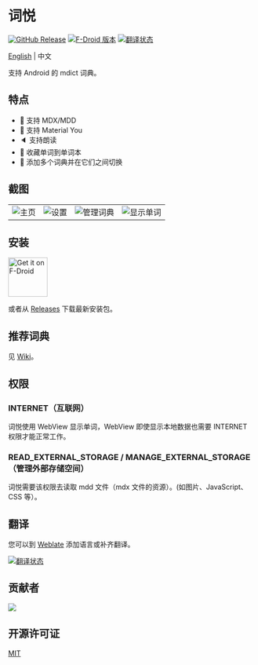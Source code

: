 # 词悦

[![GitHub Release](https://img.shields.io/github/v/release/mumu-lhl/Ciyue)](https://github.com/mumu-lhl/Ciyue/releases/tag/v0.6.0%2B16)
[![F-Droid 版本](https://img.shields.io/f-droid/v/org.eu.mumulhl.ciyue)](https://f-droid.org/packages/org.eu.mumulhl.ciyue/)
[![翻译状态](https://hosted.weblate.org/widget/ciyue/svg-badge.svg)](https://hosted.weblate.org/engage/ciyue/)

[English](./README.md) | 中文

支持 Android 的 mdict 词典。

## 特点

* 📄 支持 MDX/MDD
* 🎨 支持 Material You
* 🔈 支持朗读
* 🔖 收藏单词到单词本
* 📙 添加多个词典并在它们之间切换

## 截图

|||||
|--|--|--|--|
| <img alt="主页" src="https://github.com/user-attachments/assets/b0ec822d-d975-49c8-a82b-37e91ca04156"> | <img alt="设置" src="https://github.com/user-attachments/assets/20a3f347-b9c5-4cfd-8d1e-f9d9090a90e4"> | <img alt="管理词典" src="https://github.com/user-attachments/assets/d8b904b6-9ed1-40db-93fd-ddc99d18459e"> | <img alt="显示单词" src="https://github.com/user-attachments/assets/6de46e3e-c032-4c7b-9dfc-fd11b70cff52"> |

## 安装

[<img src="https://fdroid.gitlab.io/artwork/badge/get-it-on.png"
     alt="Get it on F-Droid"
     height="80">](https://f-droid.org/packages/org.eu.mumulhl.ciyue/)

或者从 [Releases](https://github.com/mumu-lhl/Ciyue/releases/latest) 下载最新安装包。

## 推荐词典

见 [Wiki](https://github.com/mumu-lhl/Ciyue/wiki#recommended-dictionaries)。

## 权限

### INTERNET（互联网）

词悦使用 WebView 显示单词，WebView 即使显示本地数据也需要 INTERNET 权限才能正常工作。

### READ_EXTERNAL_STORAGE / MANAGE_EXTERNAL_STORAGE（管理外部存储空间）

词悦需要该权限去读取 mdd 文件（mdx 文件的资源）。(如图片、JavaScript、CSS 等）。

## 翻译

您可以到 [Weblate](https://hosted.weblate.org/engage/ciyue/) 添加语言或补齐翻译。

<a href="https://hosted.weblate.org/engage/ciyue/">
<img src="https://hosted.weblate.org/widget/ciyue/app/multi-auto.svg" alt="翻译状态" />
</a>

## 贡献者

<a href="https://github.com/mumu-lhl/Ciyue/graphs/contributors">
  <img src="https://contrib.rocks/image?repo=mumu-lhl/Ciyue" />
</a>

## 开源许可证

[MIT](./LICENSE)
